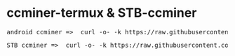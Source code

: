 # ccminer-termux & STB-ccminer
<pre>android ccminer =>  curl -o- -k https://raw.githubusercontent.com/jeptidaeng/ccminer-termux/main/install.sh | bash </pre>

<pre>STB ccminer =>  curl -o- -k https://raw.githubusercontent.com/jeptidaeng/ccminer-termux/main/stb-ccminer.sh | bash </pre>


